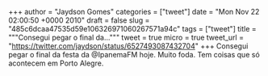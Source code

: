 
+++
author = "Jaydson Gomes"
categories = ["tweet"]
date = "Mon Nov 22 02:00:50 +0000 2010"
draft = false
slug = "485c6dcaa47535d59e106326971060267571a94c"
tags = ["tweet"]
title = """Consegui pegar o final da..."""
tweet = true
micro = true
tweet_url = "https://twitter.com/jaydson/status/6527493087432704"
+++
Consegui pegar o final da festa da @IpanemaFM hoje. Muito foda. Tem coisas que só acontecem em Porto Alegre.
